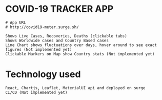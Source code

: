 # COVID-19 TRACKER APP
    # App URL
    # http://covid19-meter.surge.sh/

    Shows Live Cases, Recoveries, Deaths (clickable tabs)
    Shows Worldwide cases and Country Based cases
    Line Chart shows fluctuations over days, hover around to see exact figures (Not implemented yet)
    Clickable Markers on Map show Country stats (Not implemented yet)

# Technology used
    React, Chartjs, Leaflet, MaterialUI api and deployed on surge
    CI/CD (Not implemented yet)
